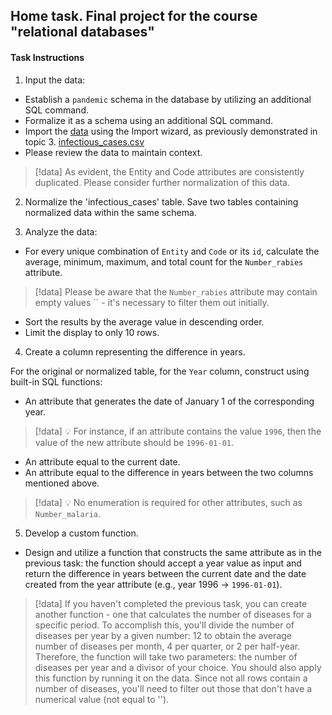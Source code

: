 ## Home task. Final project for the course "relational databases"

#### Task Instructions

1. Input the data:

- Establish a `pandemic` schema in the database by utilizing an additional SQL command.
- Formalize it as a schema using an additional SQL command.
- Import the [data](https://drive.google.com/file/d/1lHEXJvu2omYRgvSek6mHq-iQ3RmGAQ7e/view) using the Import wizard, as previously demonstrated in topic 3.
  [infectious_cases.csv](https://prod-files-secure.s3.us-west-2.amazonaws.com/89fec302-e51c-45d8-a968-db8bdab456d2/74d1694c-7c06-403a-b8fa-301608033701/infectious_cases.csv)
- Please review the data to maintain context.

> [!data] As evident, the Entity and Code attributes are consistently duplicated. Please consider further normalization of this data.

2. Normalize the 'infectious_cases' table. Save two tables containing normalized data within the same schema.

3. Analyze the data:

- For every unique combination of `Entity` and `Code` or its `id`, calculate the average, minimum, maximum, and total count for the `Number_rabies` attribute.

> [!data] Please be aware that the `Number_rabies` attribute may contain empty values `` - it's necessary to filter them out initially.

- Sort the results by the average value in descending order.
- Limit the display to only 10 rows.

4. Create a column representing the difference in years.

For the original or normalized table, for the `Year` column, construct using built-in SQL functions:

- An attribute that generates the date of January 1 of the corresponding year.

> [!data] 💡 For instance, if an attribute contains the value `1996`, then the value of the new attribute should be `1996-01-01`.

- An attribute equal to the current date.
- An attribute equal to the difference in years between the two columns mentioned above.

> [!data] 💡 No enumeration is required for other attributes, such as `Number_malaria`.

5. Develop a custom function.

- Design and utilize a function that constructs the same attribute as in the previous task: the function should accept a year value as input and return the difference in years between the current date and the date created from the year attribute (e.g., year 1996 → `1996-01-01`).

> [!data] If you haven't completed the previous task, you can create another function - one that calculates the number of diseases for a specific period. To accomplish this, you'll divide the number of diseases per year by a given number: 12 to obtain the average number of diseases per month, 4 per quarter, or 2 per half-year. Therefore, the function will take two parameters: the number of diseases per year and a divisor of your choice. You should also apply this function by running it on the data. Since not all rows contain a number of diseases, you'll need to filter out those that don't have a numerical value (not equal to '').
